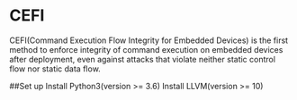 # CEFI
CEFI(Command Execution Flow Integrity for Embedded Devices) is the first method to enforce integrity of command execution on embedded devices after deployment, even against attacks that violate neither static control flow nor static data flow.

##Set up
Install Python3(version >= 3.6)
Install LLVM(version >= 10)

